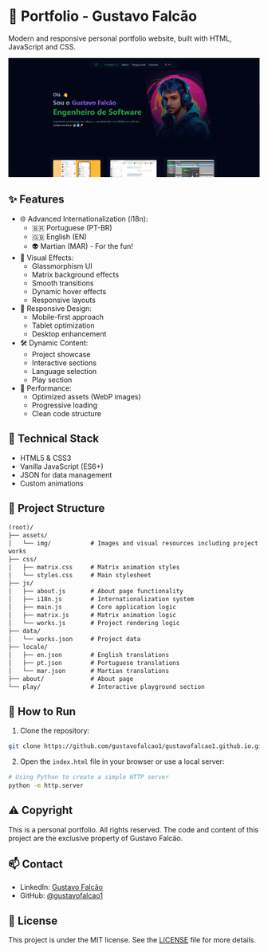 # 🚀 Portfolio - Gustavo Falcão

Modern and responsive personal portfolio website, built with HTML, JavaScript and CSS.

![Gustavo Falcão](screenshots/img-00.png)

## ✨ Features

- 🌐 Advanced Internationalization (i18n):
  - 🇧🇷 Portuguese (PT-BR)
  - 🇬🇧 English (EN)
  - 👽 Martian (MAR) - For the fun!
- 🎨 Visual Effects:
  - Glassmorphism UI
  - Matrix background effects
  - Smooth transitions
  - Dynamic hover effects
  - Responsive layouts
- 📱 Responsive Design:
  - Mobile-first approach
  - Tablet optimization
  - Desktop enhancement
- 🛠️ Dynamic Content:
  - Project showcase
  - Interactive sections
  - Language selection
  - Play section
- 🎯 Performance:
  - Optimized assets (WebP images)
  - Progressive loading
  - Clean code structure

## 🔧 Technical Stack

- HTML5 & CSS3
- Vanilla JavaScript (ES6+)
- JSON for data management
- Custom animations

## 📁 Project Structure

```
(root)/
├── assets/
│   └── img/           # Images and visual resources including project works
├── css/
│   ├── matrix.css     # Matrix animation styles
│   └── styles.css     # Main stylesheet
├── js/
│   ├── about.js       # About page functionality
│   ├── i18n.js        # Internationalization system
│   ├── main.js        # Core application logic
│   ├── matrix.js      # Matrix animation logic
│   └── works.js       # Project rendering logic
├── data/
│   └── works.json     # Project data
├── locale/
│   ├── en.json        # English translations
│   ├── pt.json        # Portuguese translations
│   └── mar.json       # Martian translations
├── about/             # About page
└── play/              # Interactive playground section
```

## 🚀 How to Run

1. Clone the repository:
```bash
git clone https://github.com/gustavofalcao1/gustavofalcao1.github.io.git
```

2. Open the `index.html` file in your browser or use a local server:
```bash
# Using Python to create a simple HTTP server
python -m http.server
```

## ⚠️ Copyright

This is a personal portfolio. All rights reserved. The code and content of this project are the exclusive property of Gustavo Falcão.

## 📫 Contact

- LinkedIn: [Gustavo Falcão](https://www.linkedin.com/in/gustavofalcao1)
- GitHub: [@gustavofalcao1](https://github.com/gustavofalcao1)

## 📝 License

This project is under the MIT license. See the [LICENSE](LICENSE) file for more details.
